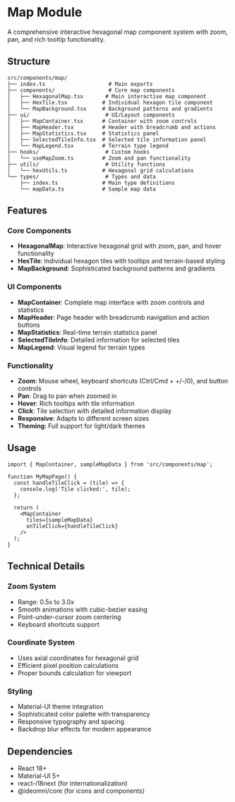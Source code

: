 # Map Module

A comprehensive interactive hexagonal map component system with zoom, pan, and rich tooltip functionality.

## Structure

```
src/components/map/
├── index.ts                    # Main exports
├── components/                 # Core map components
│   ├── HexagonalMap.tsx       # Main interactive map component
│   ├── HexTile.tsx           # Individual hexagon tile component
│   └── MapBackground.tsx     # Background patterns and gradients
├── ui/                        # UI/Layout components
│   ├── MapContainer.tsx      # Container with zoom controls
│   ├── MapHeader.tsx         # Header with breadcrumb and actions
│   ├── MapStatistics.tsx     # Statistics panel
│   ├── SelectedTileInfo.tsx  # Selected tile information panel
│   └── MapLegend.tsx         # Terrain type legend
├── hooks/                     # Custom hooks
│   └── useMapZoom.ts         # Zoom and pan functionality
├── utils/                     # Utility functions
│   └── hexUtils.ts           # Hexagonal grid calculations
└── types/                     # Types and data
    ├── index.ts              # Main type definitions
    └── mapData.ts            # Sample map data
```

## Features

### Core Components

- **HexagonalMap**: Interactive hexagonal grid with zoom, pan, and hover functionality
- **HexTile**: Individual hexagon tiles with tooltips and terrain-based styling
- **MapBackground**: Sophisticated background patterns and gradients

### UI Components

- **MapContainer**: Complete map interface with zoom controls and statistics
- **MapHeader**: Page header with breadcrumb navigation and action buttons
- **MapStatistics**: Real-time terrain statistics panel
- **SelectedTileInfo**: Detailed information for selected tiles
- **MapLegend**: Visual legend for terrain types

### Functionality

- **Zoom**: Mouse wheel, keyboard shortcuts (Ctrl/Cmd + +/-/0), and button controls
- **Pan**: Drag to pan when zoomed in
- **Hover**: Rich tooltips with tile information
- **Click**: Tile selection with detailed information display
- **Responsive**: Adapts to different screen sizes
- **Theming**: Full support for light/dark themes

## Usage

```tsx
import { MapContainer, sampleMapData } from 'src/components/map';

function MyMapPage() {
  const handleTileClick = (tile) => {
    console.log('Tile clicked:', tile);
  };

  return (
    <MapContainer
      tiles={sampleMapData}
      onTileClick={handleTileClick}
    />
  );
}
```

## Technical Details

### Zoom System
- Range: 0.5x to 3.0x
- Smooth animations with cubic-bezier easing
- Point-under-cursor zoom centering
- Keyboard shortcuts support

### Coordinate System
- Uses axial coordinates for hexagonal grid
- Efficient pixel position calculations
- Proper bounds calculation for viewport

### Styling
- Material-UI theme integration
- Sophisticated color palette with transparency
- Responsive typography and spacing
- Backdrop blur effects for modern appearance

## Dependencies

- React 18+
- Material-UI 5+
- react-i18next (for internationalization)
- @ideomni/core (for icons and components) 
